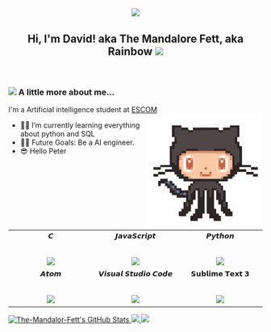 <div align="center"><img aling="center" src="https://media0.giphy.com/media/Nx0rz3jtxtEre/giphy.gif?cid=ecf05e47ug4gu8vitamw99c8ogxdmdqq3hf2j71hdggdtgtd&rid=giphy.gif&ct=g" width="400px" /></div>
<div align="center">
<h2> Hi, I'm David! aka The Mandalore Fett, aka Rainbow <img src="https://media.giphy.com/media/mGcNjsfWAjY5AEZNw6/giphy.gif" width="50"></h2></div>
  <br>

<h3><img src="https://media.giphy.com/media/VgCDAzcKvsR6OM0uWg/giphy.gif" width="50"> A little more about me... </h3> 
<p>I'm a Artificial intelligence student at <a href="http://https://www.escom.ipn.mx">ESCOM</a><img align='right' src="https://raw.githubusercontent.com/iCharlesZ/FigureBed/master/img/octocat.gif" width="230"> </p>

- 👨‍💻 I’m currently learning everything about python and SQL
- 💪🏼 Future Goals: Be a AI engineer.
- 😎 Hello Peter 

<table>
  <tbody>
    <tr valign="top">
      <td width="25%" align="center">
        <span>𝘾</span><br><br><br>
        <img height="64px" src="https://cdn.svgporn.com/logos/c.svg">
      </td>
      <td width="25%" align="center">
        <span>𝙅𝙖𝙫𝙖𝙎𝙘𝙧𝙞𝙥𝙩</span><br><br><br>
        <img height="64px" src="https://cdn.svgporn.com/logos/javascript.svg">
      </td>
      <td width="25%" align="center">
        <span>𝙋𝙮𝙩𝙝𝙤𝙣</span><br><br><br>
        <img height="64px" src="https://cdn.svgporn.com/logos/python.svg">
      </td>
    </tr>
    <tr valign="top">
      <td width="25%" align="center">
        <span>𝘼𝙩𝙤𝙢</span><br><br><br>
        <img height="64px" src="https://cdn.svgporn.com/logos/atom-icon.svg">
      </td>
      <td width="25%" align="center">
        <span>𝙑𝙞𝙨𝙪𝙖𝙡 𝙎𝙩𝙪𝙙𝙞𝙤 𝘾𝙤𝙙𝙚</span><br><br><br>
        <img height="64px" src="https://cdn.svgporn.com/logos/visual-studio-code.svg">
      </td>
      <td width="25%" align="center">
        <span>𝗦𝘂𝗯𝗹𝗶𝗺𝗲 𝗧𝗲𝘅𝘁 𝟯</span><br><br><br>
        <img height="64px" src="https://cdn.worldvectorlogo.com/logos/sublime-text.svg">
      </td>
  </tbody>
</table>
<a href="https://github.com/The-Mandalor-Fett">
  <img src="https://github-readme-stats.vercel.app/api?username=The-Mandalor-Fett&show_icons=true&theme=discord_old_blurple" alt="The-Mandalor-Fett's GitHub Stats" />
</a>
<a href="https://github.com/The-Mandalor-Fett/PB-Estructuras_de_datos">
  <img src="https://github-readme-stats.vercel.app/api/pin/?username=The-Mandalor-Fett&repo=PB-Estructuras_de_datos&theme=discord_old_blurple" />
</a>
<a href="https://github.com/The-Mandalor-Fett">
  <img src="https://github-readme-stats.vercel.app/api/top-langs/?username=The-Mandalor-Fett&theme=discord_old_blurple" />
</a>



